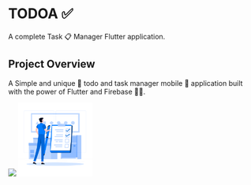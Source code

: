 # TODOA ✅

A complete Task 📋 Manager Flutter application.

## Project Overview
A Simple and unique 🤩 todo and task manager mobile 📱 application built with the power of Flutter and Firebase 💙💛.

<img src="assets/images/Todoa-App.png" height="150">
<img src="assets/images/TodoList.png" height="150">